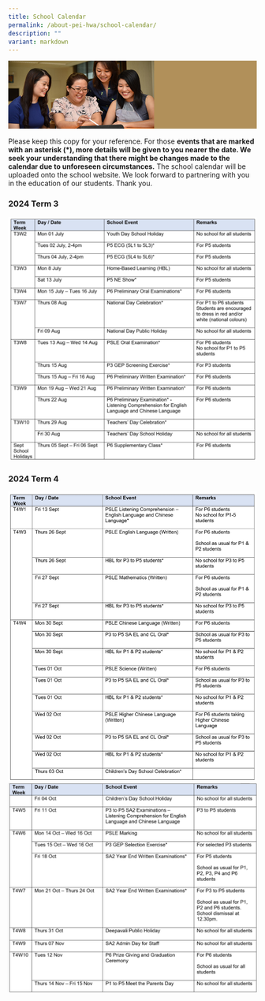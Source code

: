 ```yaml
---
title: School Calendar
permalink: /about-pei-hwa/school-calendar/
description: ""
variant: markdown
---
```

![](/images/Website%20Banners%20Subpage/948x260%20masterhead%20-%20About%20Pei%20Hwa4.jpg)

Please keep this copy for your reference. For those **events that are marked with an asterisk (\*), more details will be given to you nearer the date. We seek your understanding that there might be changes made to the calendar due to unforeseen circumstances.** The school calendar will be uploaded onto the school website. We look forward to partnering with you in the education of our students. Thank you.

### 2024 Term 3
![Term 3 Week 2 to Term 3 Week 10](/images/Calendar/2024_T3.jpg)
### 2024 Term 4
![Term 4 1](/images/Calendar/2024_T4_1.jpg)
![Term 4 2](/images/Calendar/2024_T4_2.jpg)
